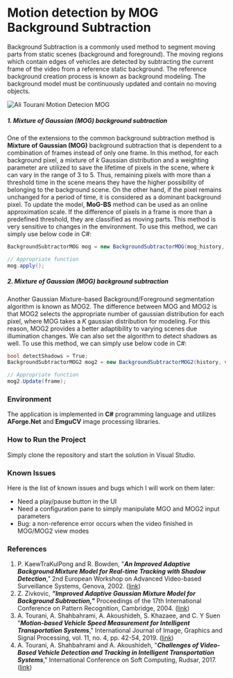 # Motion detection by MOG Background Subtraction
Background Subtraction is a commonly used method to segment moving parts from static scenes (background and foreground). The moving regions which contain edges of vehicles are detected by subtracting the current frame of the video from a reference static background. The reference background creation process is known as background modeling. The background model must be continuously updated and contain no moving objects.

![Ali Tourani Motion Detecion MOG](http://alitourani.ir/wp-content/uploads/Ali-Tourani-Motion-Detection.png "Ali Tourani Motion Detecion MOG")

##### 1. Mixture of Gaussian (MOG) background subtraction
One of the extensions to the common background subtraction method is **Mixture of Gaussian (MOG)** background subtraction that is dependent to a combination of frames instead of only one frame. In this method, for each background pixel, a mixture of *k* Gaussian distribution and a weighting parameter are utilized to save the lifetime of pixels in the scene, where *k* can vary in the range of 3 to 5. Thus, remaining pixels with more than a threshold time in the scene means they have the higher possibility of belonging to the background scene. On the other hand, if the pixel remains unchanged for a period of time, it is considered as a dominant background pixel. To update the model, **MoG-BS** method can be used as an online approximation scale. If the difference of pixels in a frame is more than a predefined threshold, they are classified as moving parts. This method is very sensitive to changes in the environment. To use this method, we can simply use below code in C#:
```csharp
BackgroundSubtractorMOG mog = new BackgroundSubtractorMOG(mog_history, mog_nMixtures, mog_backgroundRatio, mog_noiseSigma);

// Appropriate function
mog.apply();
```

##### 2. Mixture of Gaussian (MOG) background subtraction
Another Gaussian Mixture-based Background/Foreground segmentation algorithm is known as MOG2. The difference between MOG and MOG2 is that MOG2 selects the appropriate number of gaussian distribution for each pixel, where MOG takes a *K* gaussian distribution for modeling. For this reason, MOG2 provides a better adaptibility to varying scenes due illumination changes. We can also set the algorithm to detect shadows as well. To use this method, we can simply use below code in C#:

```csharp
bool detectShadows = True;
BackgroundSubtractorMOG2 mog2 = new BackgroundSubtractorMOG2(history, varThreshold, detectShadows);

// Appropriate function
mog2.Update(frame);
```

### Environment
The application is implemented in **C#** programming language and utilizes **AForge.Net** and **EmguCV** image processing libraries.

### How to Run the Project
Simply clone the repository and start the solution in Visual Studio.

### Known Issues
Here is the list of known issues and bugs which I will work on them later:
- Need a play/pause button in the UI
- Need a configuration pane to simply manipulate MGO and MOG2 input parameters
- Bug: a non-reference error occurs when the video finished in MOG/MOG2 view modes

### References
1. P. KaewTraKulPong and R. Bowden, "***An Improved Adaptive Background Mixture Model for Real-time Tracking with Shadow Detection***,” 2nd European Workshop on Advanced Video-based Surveillance Systems, Genova, 2002. ([link](https://www.researchgate.net/publication/2557021_An_Improved_Adaptive_Background_Mixture_Model_for_Realtime_Tracking_with_Shadow_Detection "link"))
2. Z. Zivkovic, ***"Improved Adaptive Gaussian Mixture Model for Background Subtraction,"*** Proceedings of the 17th International Conference on Pattern Recognition, Cambridge, 2004. ([link](https://www.researchgate.net/publication/4090386_Improved_Adaptive_Gaussian_Mixture_Model_for_Background_Subtraction "link"))
3. A. Tourani, A. Shahbahrami, A. Akoushideh, S. Khazaee, and C. Y Suen "***Motion-based Vehicle Speed Measurement for Intelligent Transportation Systems***," International Journal of Image, Graphics and Signal Processing, vol. 11, no. 4, pp. 42-54, 2019. ([link](https://www.researchgate.net/publication/332297032_Motion-based_Vehicle_Speed_Measurement_for_Intelligent_Transportation_Systems "link"))
4. A. Tourani, A. Shahbahrami and A. Akoushideh, "***Challenges of Video-Based Vehicle Detection and Tracking in Intelligent Transportation Systems***," International Conference on Soft Computing, Rudsar, 2017. ([link](https://www.researchgate.net/publication/321254958_Challenges_of_Video-Based_Vehicle_Detection_and_Tracking_in_Intelligent_Transportation_Systems "link"))
